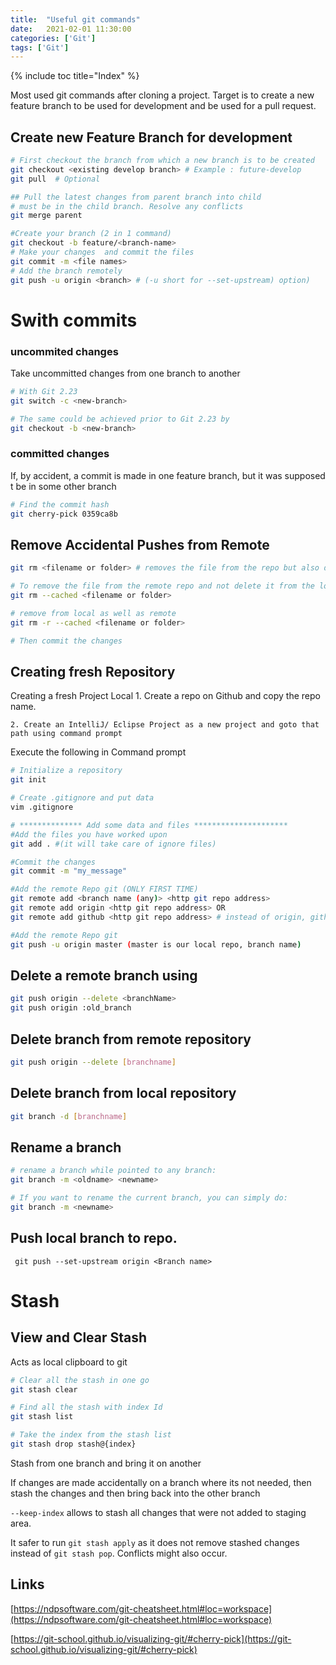 ```yaml
---
title:  "Useful git commands"
date:   2021-02-01 11:30:00
categories: ['Git']
tags: ['Git']
---
```


{% include toc title="Index" %}

Most used git commands after cloning a project. Target is to create a new feature branch to be used for development and be used for a  pull request.

## Create new Feature Branch for development
```sh
# First checkout the branch from which a new branch is to be created
git checkout <existing develop branch> # Example : future-develop
git pull  # Optional

## Pull the latest changes from parent branch into child
# must be in the child branch. Resolve any conflicts
git merge parent

#Create your branch (2 in 1 command)
git checkout -b feature/<branch-name>
# Make your changes  and commit the files
git commit -m <file names>
# Add the branch remotely
git push -u origin <branch> # (-u short for --set-upstream) option)
```
# Swith commits

### uncommited changes 

Take uncommitted changes from one branch to another
```sh
# With Git 2.23
git switch -c <new-branch>

# The same could be achieved prior to Git 2.23 by
git checkout -b <new-branch>
```

### committed changes

If, by accident, a commit is made in one feature branch, but it was supposed t be in some other branch

```sh
# Find the commit hash
git cherry-pick 0359ca8b 
```
## Remove Accidental Pushes from Remote
```bash
git rm <filename or folder> # removes the file from the repo but also deletes it from the local file system.

# To remove the file from the remote repo and not delete it from the local file system use:
git rm --cached <filename or folder>

# remove from local as well as remote
git rm -r --cached <filename or folder>

# Then commit the changes
```

## Creating fresh Repository

Creating a fresh Project Local
	1. Create a repo on Github and copy the repo name.

	2. Create an IntelliJ/ Eclipse Project as a new project and goto that path using command prompt

Execute the following in Command prompt

```sh
# Initialize a repository
git init

# Create .gitignore and put data
vim .gitignore

# ************** Add some data and files *********************
#Add the files you have worked upon
git add . #(it will take care of ignore files)

#Commit the changes
git commit -m "my_message"

#Add the remote Repo git (ONLY FIRST TIME)
git remote add <branch name (any)> <http git repo address>
git remote add origin <http git repo address> OR
git remote add github <http git repo address> # instead of origin, github is the remote branch

#Add the remote Repo git
git push -u origin master (master is our local repo, branch name)
```

## Delete a remote branch using
```sh
git push origin --delete <branchName>
git push origin :old_branch
```

## Delete branch from remote repository
```sh
git push origin --delete [branchname]
```

## Delete branch from local repository
```sh
git branch -d [branchname]
```

## Rename a branch
```sh
# rename a branch while pointed to any branch:
git branch -m <oldname> <newname>

# If you want to rename the current branch, you can simply do:
git branch -m <newname>
```

## Push local branch to repo.
```
 git push --set-upstream origin <Branch name>
 ```

# Stash

## View and Clear Stash

Acts as local clipboard to git

```sh
# Clear all the stash in one go
git stash clear

# Find all the stash with index Id
git stash list

# Take the index from the stash list
git stash drop stash@{index}
```

Stash from one branch and bring it on another

If changes are made accidentally on a branch where its not needed, then stash the changes and then 
bring back into the other branch


`--keep-index` allows to stash all changes that were not added to staging area.

It safer to run `git stash apply` as it does not remove stashed changes instead of `git stash pop`. Conflicts might also occur.

 ## Links

 [https://ndpsoftware.com/git-cheatsheet.html#loc=workspace](https://ndpsoftware.com/git-cheatsheet.html#loc=workspace)

 [https://git-school.github.io/visualizing-git/#cherry-pick](https://git-school.github.io/visualizing-git/#cherry-pick)